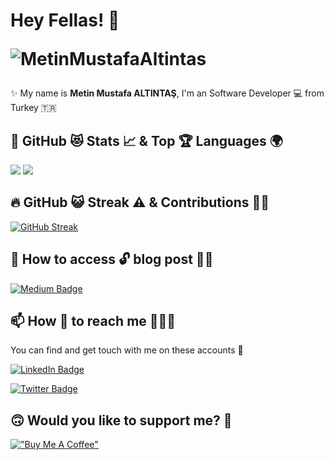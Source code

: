 # Hey Fellas! 👋    <p align="left"> <img src="https://komarev.com/ghpvc/?username=MetinMustafaAltintas&label=Profile%20views&color=0e75b6&style=flat" alt="MetinMustafaAltintas" /> </p>

✨ My name is **Metin Mustafa ALTINTAŞ**, I'm an Software Developer 💻 from Turkey 🇹🇷 <br>


## 📌 GitHub 😻 Stats 📈 & Top 🏆 Languages 🌍

<p float="center">
  <img  src="https://github-readme-stats.vercel.app/api?username=MetinMustafaAltintas&show_icons=true&theme=dark&count_private=true&hide=contribs,issue" /> <img  src="https://github-readme-stats.vercel.app/api/top-langs/?username=MetinMustafaAltintas&layout=compact&theme=dark" />
</p>

## 🔥 GitHub 😺 Streak ⚠️ & Contributions 💪🏻

[![GitHub Streak](http://github-readme-streak-stats.herokuapp.com?user=MetinMustafaAltintas&theme=dark&hide_border=true)](https://git.io/streak-stats)


## 📝 How to access 🔓 blog post ✍🏻

[![Medium Badge](https://img.shields.io/badge/MetinMustafaALTINTAŞ-Medium-blue?style=for-the-badge&logo=medium)](https://medium.com/@metinmustafaaltintas)


## 📫 How 👀 to reach me 💁🏻‍♂️

You can find and get touch with me on these accounts 🙈

[![LinkedIn Badge](https://img.shields.io/badge/MetinMustafaALTINTAŞ-follow%20on%20linkedin-blue?style=for-the-badge&logo=linkedin)](https://www.linkedin.com/in/metinmustafaaltintas/)

[![Twitter Badge](https://img.shields.io/badge/MetinMustafaALTINTAŞ-follow%20on%20twitter-blue?style=for-the-badge&logo=twitter)](https://twitter.com/halilozel1903)

## 🙃 Would you like to support me? 🥳

[!["Buy Me A Coffee"](https://www.buymeacoffee.com/assets/img/custom_images/orange_img.png)](https://buymeacoffee.com/metinmustafaaltintas)
